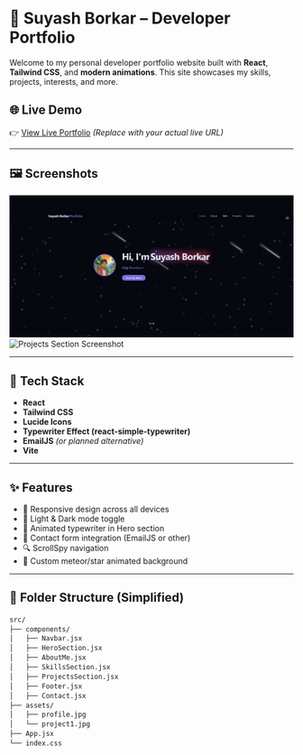 # 💼 Suyash Borkar – Developer Portfolio

Welcome to my personal developer portfolio website built with **React**, **Tailwind CSS**, and **modern animations**. This site showcases my skills, projects, interests, and more.

## 🌐 Live Demo

👉 [View Live Portfolio](https://your-live-link.vercel.app) 
*(Replace with your actual live URL)*

---

## 🖼️ Screenshots

![Hero Section Screenshot](./screenshots/hero-section.jpeg)
![Projects Section Screenshot](./screenshots/projects-section.jpeg)

---

## 🚀 Tech Stack

- **React**
- **Tailwind CSS**
- **Lucide Icons**
- **Typewriter Effect (react-simple-typewriter)**
- **EmailJS** *(or planned alternative)*
- **Vite**

---

## ✨ Features

- 🚀 Responsive design across all devices
- 🎨 Light & Dark mode toggle
- 🧠 Animated typewriter in Hero section
- 💬 Contact form integration (EmailJS or other)
- 🔍 ScrollSpy navigation
- 🌠 Custom meteor/star animated background

---

## 📁 Folder Structure (Simplified)

```bash
src/
├── components/
│   ├── Navbar.jsx
│   ├── HeroSection.jsx
│   ├── AboutMe.jsx
│   ├── SkillsSection.jsx
│   ├── ProjectsSection.jsx
│   ├── Footer.jsx
│   ├── Contact.jsx
├── assets/
│   ├── profile.jpg
│   └── project1.jpg
├── App.jsx
└── index.css
